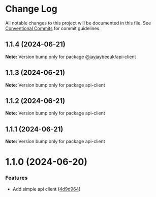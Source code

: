 # Change Log

All notable changes to this project will be documented in this file.
See [Conventional Commits](https://conventionalcommits.org) for commit guidelines.

## 1.1.4 (2024-06-21)

**Note:** Version bump only for package @jayjaybeeuk/api-client

## 1.1.3 (2024-06-21)

**Note:** Version bump only for package api-client

## 1.1.2 (2024-06-21)

**Note:** Version bump only for package api-client

## 1.1.1 (2024-06-21)

**Note:** Version bump only for package api-client

# 1.1.0 (2024-06-20)

### Features

- Add simple api client ([4d9d964](https://github.com/jayjaybeeuk/utils/commit/4d9d9640039306b6a9f71d39dd1dd209e6b45564))

